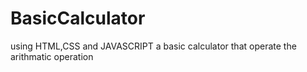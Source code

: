 # BasicCalculator
using HTML,CSS and JAVASCRIPT  a basic calculator that operate the arithmatic operation
